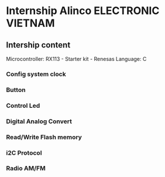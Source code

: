 # Internship Alinco ELECTRONIC VIETNAM

## Intership content
Microcontroller: RX113 - Starter kit - Renesas
Language: C

### Config system clock
### Button
### Control Led
### Digital Analog Convert
### Read/Write Flash memory
### i2C Protocol
### Radio AM/FM
